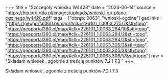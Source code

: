 +++
title = "Szczegóły wniosku W4428"
date = "2024-06-14"
source = "https://bip.brg.gda.pl/images/uploads/wnioski-do-planu-ogolnego/w4428.pdf"
tags = ["obręb: 0063", "wnioski-ogolne"]
geolinks = ["https://geoportal360.pl/map/#clk=226101_1.0063.275/7&stl=topo", "https://geoportal360.pl/map/#clk=226101_1.0063.284/10&stl=topo", "https://geoportal360.pl/map/#clk=226101_1.0063.284/2&stl=topo", "https://geoportal360.pl/map/#clk=226101_1.0063.284/2&stl=topo", "https://geoportal360.pl/map/#clk=226101_1.0063.305/3&stl=topo", "https://geoportal360.pl/map/#clk=226101_1.0063.305/3&stl=topo", "https://geoportal360.pl/map/#clk=226101_1.0063.306/17&stl=topo"]
raw = "Składam wniosek , zgodnie z treścią punktów 7.2 i 7.3 "
+++

Składam wniosek , zgodnie z treścią punktów 7.2 i 7.3



